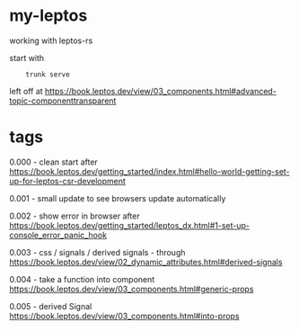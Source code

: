 # my-leptos
working with leptos-rs

start with 

        trunk serve

left off at https://book.leptos.dev/view/03_components.html#advanced-topic-componenttransparent

# tags

0.000 - clean start after https://book.leptos.dev/getting_started/index.html#hello-world-getting-set-up-for-leptos-csr-development

0.001 - small update to see browsers update automatically

0.002 - show error in browser after https://book.leptos.dev/getting_started/leptos_dx.html#1-set-up-console_error_panic_hook

0.003 - css / signals / derived signals - through https://book.leptos.dev/view/02_dynamic_attributes.html#derived-signals

0.004 - take a function into component https://book.leptos.dev/view/03_components.html#generic-props

0.005 - derived Signal https://book.leptos.dev/view/03_components.html#into-props
